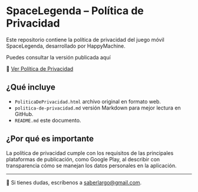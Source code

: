 # SpaceLegenda – Política de Privacidad

Este repositorio contiene la política de privacidad del juego móvil SpaceLegenda, desarrollado por HappyMachine.

Puedes consultar la versión publicada aquí

🔗 [Ver Política de Privacidad](https://carlosvamoreno.github.io/SpaceLegenda/PoliticaDePrivacidad.html)

## ¿Qué incluye

- `PoliticaDePrivacidad.html` archivo original en formato web.
- `politica-de-privacidad.md` versión Markdown para mejor lectura en GitHub.
- `README.md` este documento.

## ¿Por qué es importante

La política de privacidad cumple con los requisitos de las principales plataformas de publicación, como Google Play, al describir con transparencia cómo se manejan los datos personales en la aplicación.

---

📩 Si tienes dudas, escríbenos a [saberlargo@gmail.com](mailtosaberlargo@gmail.com).
